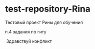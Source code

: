 # test-repository-Rina

Тестовый проект Рины для обучения

п.4 задания по гиту

 Здравствуй конфликт